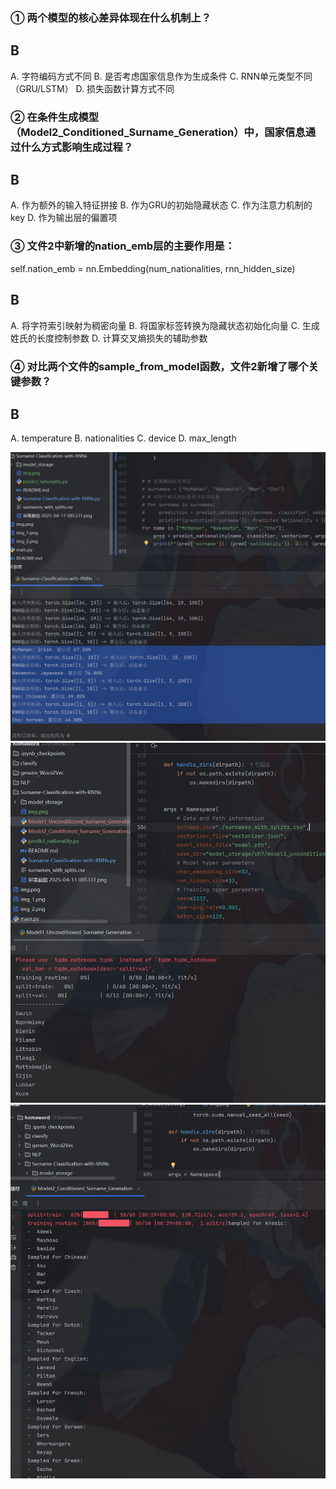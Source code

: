 ### ① 两个模型的核心差异体现在什么机制上？
## B
A. 字符编码方式不同
B. 是否考虑国家信息作为生成条件
C. RNN单元类型不同（GRU/LSTM）
D. 损失函数计算方式不同
### ② 在条件生成模型（Model2_Conditioned_Surname_Generation）中，国家信息通过什么方式影响生成过程？
## B
A. 作为额外的输入特征拼接
B. 作为GRU的初始隐藏状态
C. 作为注意力机制的key
D. 作为输出层的偏置项
### ③ 文件2中新增的nation_emb层的主要作用是：
self.nation_emb = nn.Embedding(num_nationalities, rnn_hidden_size)
## B
A. 将字符索引映射为稠密向量
B. 将国家标签转换为隐藏状态初始化向量
C. 生成姓氏的长度控制参数
D. 计算交叉熵损失的辅助参数
### ④ 对比两个文件的sample_from_model函数，文件2新增了哪个关键参数？
## B
A. temperature
B. nationalities
C. device
D. max_length

<img src="https://github.com/jooof/homeword/blob/master/Surname-Classification-with-RNNs/%E5%B1%8F%E5%B9%95%E6%88%AA%E5%9B%BE%202025-04-18%20090254.png?raw=true" width="800" alt="截图一">

<img src="https://github.com/jooof/homeword/blob/master/Surname-Classification-with-RNNs/%E5%B1%8F%E5%B9%95%E6%88%AA%E5%9B%BE%202025-04-18%20090904.png?raw=true" width="800" alt="截图一">

<img src="https://github.com/jooof/homeword/blob/master/Surname-Classification-with-RNNs/%E5%B1%8F%E5%B9%95%E6%88%AA%E5%9B%BE%202025-04-18%20091130.png?raw=true" width="800" alt="截图一">
